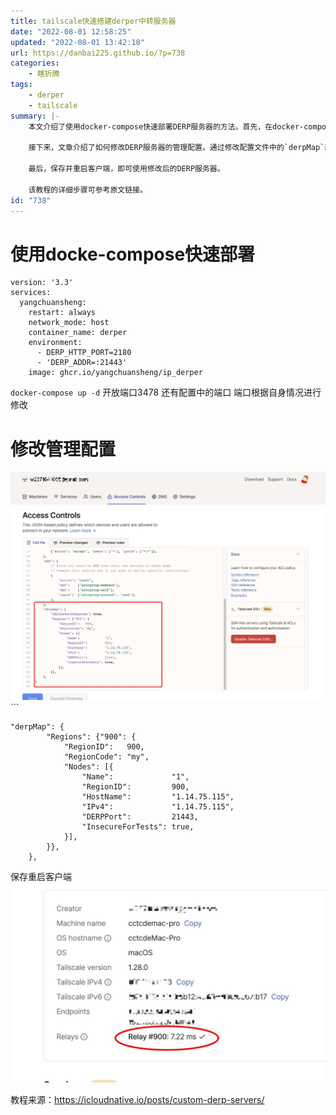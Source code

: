 ```yaml
---
title: tailscale快速搭建derper中转服务器
date: "2022-08-01 12:58:25"
updated: "2022-08-01 13:42:18"
url: https://danbai225.github.io/?p=738
categories:
    - 瞎折腾
tags:
    - derper
    - tailscale
summary: |-
    本文介绍了使用docker-compose快速部署DERP服务器的方法。首先，在docker-compose文件中定义了DERP服务的相关配置，如重启策略、网络模式、容器名称和环境变量等。然后，使用`docker-compose up -d`命令启动DERP服务器。

    接下来，文章介绍了如何修改DERP服务器的管理配置。通过修改配置文件中的`derpMap`部分，可以添加或修改DERP服务器的区域、节点信息等。

    最后，保存并重启客户端，即可使用修改后的DERP服务器。

    该教程的详细步骤可参考原文链接。
id: "738"
---
```


# 使用docke-compose快速部署
```
version: '3.3'
services:
  yangchuansheng:
    restart: always
    network_mode: host
    container_name: derper
    environment:
      - DERP_HTTP_PORT=2180
      - 'DERP_ADDR=:21443'
    image: ghcr.io/yangchuansheng/ip_derper
```
`docker-compose up -d`
开放端口3478 还有配置中的端口
端口根据自身情况进行修改
# 修改管理配置
![image-1659330026532](../res/img/738-1.jpeg)```

```
"derpMap": {
		"Regions": {"900": {
			"RegionID":   900,
			"RegionCode": "my",
			"Nodes": [{
				"Name":             "1",
				"RegionID":         900,
				"HostName":         "1.14.75.115",
				"IPv4":             "1.14.75.115",
				"DERPPort":         21443,
				"InsecureForTests": true,
			}],
		}},
	},
```
保存重启客户端
![image-1659330163364](../res/img/738-2.jpeg)

教程来源：https://icloudnative.io/posts/custom-derp-servers/
